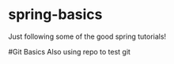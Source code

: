 # spring-basics
Just following some of the good spring tutorials!

#Git Basics
Also using repo to test git 
